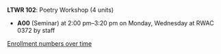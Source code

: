 **LTWR 102**: Poetry Workshop (4 units)

- **A00** (Seminar) at 2:00 pm–3:20 pm on Monday, Wednesday at RWAC 0372 by staff

[Enrollment numbers over time](./LTWR102.tsv)
